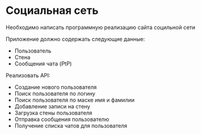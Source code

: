 # Социальная сеть
Необходимо написать программную реализацию сайта социльной сети

Приложение должно содержать следующие данные:
 * Пользователь
 * Стена 
 * Сообщения чата (PtP)

Реализовать API:
 * Создание нового пользователя
 * Поиск пользователя по логину
 * Поиск пользователя по маске имя и фамилии
 * Добавление записи на стену
 * Загрузка стены пользователя
 * Отправка сообщения пользователю
 * Получение списка чатов для пользователя